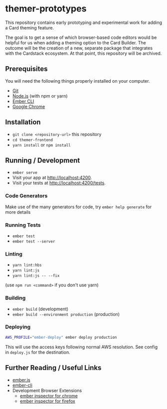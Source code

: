 # themer-prototypes

This repository contains early prototyping and experimental work for adding a Card theming feature.

The goal is to get a sense of which browser-based code editors would be helpful for us when adding a theming option to the Card Builder.
The outcome will be the creation of a new, separate package that integrates with the Cardstack ecosystem.
At that point, this repository will be archived.

## Prerequisites

You will need the following things properly installed on your computer.

* [Git](https://git-scm.com/)
* [Node.js](https://nodejs.org/) (with npm or yarn)
* [Ember CLI](https://ember-cli.com/)
* [Google Chrome](https://google.com/chrome/)

## Installation

* `git clone <repository-url>` this repository
* `cd themer-frontend`
* `yarn install` or `npm install`

## Running / Development

* `ember serve`
* Visit your app at [http://localhost:4200](http://localhost:4200).
* Visit your tests at [http://localhost:4200/tests](http://localhost:4200/tests).

### Code Generators

Make use of the many generators for code, try `ember help generate` for more details

### Running Tests

* `ember test`
* `ember test --server`

### Linting

* `yarn lint:hbs`
* `yarn lint:js`
* `yarn lint:js -- --fix`

(use `npm run <command>` if you don't use yarn)

### Building

* `ember build` (development)
* `ember build --environment production` (production)

### Deploying

```sh
AWS_PROFILE="ember-deploy" ember deploy production
```

This will use the access keys following normal AWS resolution.
See config in `deploy.js` for the destination.

## Further Reading / Useful Links

* [ember.js](https://emberjs.com/)
* [ember-cli](https://ember-cli.com/)
* Development Browser Extensions
  * [ember inspector for chrome](https://chrome.google.com/webstore/detail/ember-inspector/bmdblncegkenkacieihfhpjfppoconhi)
  * [ember inspector for firefox](https://addons.mozilla.org/en-US/firefox/addon/ember-inspector/)
